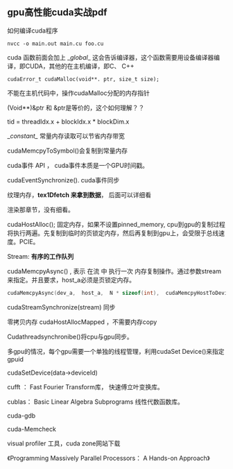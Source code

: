 ## gpu高性能cuda实战pdf



如何编译cuda程序

```
nvcc -o main.out main.cu foo.cu
```

cuda 函数前面会加上  \__global__ 这会告诉编译器，这个函数需要用设备编译器编译，即CUDA，其他的在主机编译，即C、 C++

```
cudaError_t cudaMalloc(void**. ptr, size_t size);
```

不能在主机代码中，操作cudaMalloc分配的内存指针

(Void**)&ptr 和 &ptr是等价的，这个如何理解？？



tid = threadIdx.x + blockIdx.x * blockDim.x

\__constant\__ 常量内存读取可以节省内存带宽

cudaMemcpyToSymbol()会复制到常量内存



cuda事件 API ， cuda事件本质是一个GPU时间戳。

cudaEventSynchronize(). cuda事件同步



纹理内存，**tex1Dfetch 来拿到数据**， 后面可以详细看



渲染那章节，没有细看。



cudaHostAlloc(); 固定内存，如果不设置pinned_memory, cpu到gpu的复制过程将执行两遍。先复制到临时的页锁定内存，然后再复制到gpu上，会受限于总线速度。PCIE。



Stream: **有序的工作队列**

cudaMemcpyAsync() , 表示 在流 中 执行一次 内存复制操作。通过参数stream来指定。并且要求，host_a必须是页锁定内存。

```c++
cudaMemcpyAsync(dev_a,  host_a,  N * sizeof(int),  cudaMemcpyHostToDevice,  stream )
```

cudaStreamSynchronize(stream)  同步

零拷贝内存 cudaHostAllocMapped ，不需要内存copy

Cudathreadsynchronibe()将cpu与gpu同步。



多gpu的情况，每个gpu需要一个单独的线程管理，利用cudaSet Device()来指定gpuid 

cudaSetDevice(data->deviceId)



cufft ： Fast Fourier Transform库， 快速傅立叶变换库。

cublas： Basic Linear Algebra Subprograms  线性代数函数库。

cuda-gdb

cuda-Memcheck

visual profiler 工具，cuda zone网站下载



《Programming Massively Parallel Processors： A Hands-on Approach》















